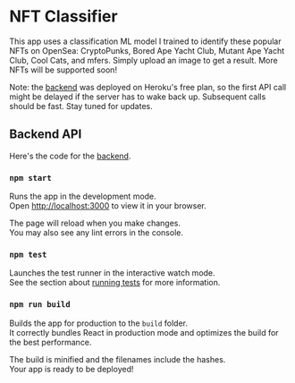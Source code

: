 # NFT Classifier

This app uses a classification ML model I trained to identify these popular NFTs on OpenSea: CryptoPunks, Bored Ape Yacht Club, Mutant Ape Yacht Club, Cool Cats, and mfers. Simply upload an image to get a result. More NFTs will be supported soon!

Note: the [backend](https://github.com/zahidkhawaja/NFT-Classifier-Backend) was deployed on Heroku's free plan, so the first API call might be delayed if the server has to wake back up. Subsequent calls should be fast. Stay tuned for updates.

## Backend API

Here's the code for the [backend](https://github.com/zahidkhawaja/NFT-Classifier-Backend).

### `npm start`

Runs the app in the development mode.\
Open [http://localhost:3000](http://localhost:3000) to view it in your browser.

The page will reload when you make changes.\
You may also see any lint errors in the console.

### `npm test`

Launches the test runner in the interactive watch mode.\
See the section about [running tests](https://facebook.github.io/create-react-app/docs/running-tests) for more information.

### `npm run build`

Builds the app for production to the `build` folder.\
It correctly bundles React in production mode and optimizes the build for the best performance.

The build is minified and the filenames include the hashes.\
Your app is ready to be deployed!

